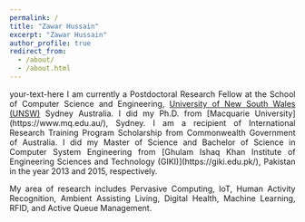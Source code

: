 ```yaml
---
permalink: /
title: "Zawar Hussain"
excerpt: "Zawar Hussain"
author_profile: true
redirect_from: 
  - /about/
  - /about.html
---
```

<div style="text-align: justify"> your-text-here 
I am currently a Postdoctoral Research Fellow at the School of Computer Science and Engineering, <a href="https://www.unsw.edu.au">University of New South Wales (UNSW)</a> Sydney Australia. I did my Ph.D. from [Macquarie University](https://www.mq.edu.au/), Sydney. I am a recipient of International Research Training Program Scholarship from Commonwealth Government of Australia. I did my Master of Science and Bachelor of Science in Computer System Engineering from [Ghulam Ishaq Khan Institute of Engineering Sciences and Technology (GIKI)](https://giki.edu.pk/), Pakistan in the year 2013 and 2015, respectively.


My area of research includes Pervasive Computing, IoT, Human Activity Recognition, Ambient Assisting Living, Digital Health, Machine Learning, RFID, and Active Queue Management.</div>

